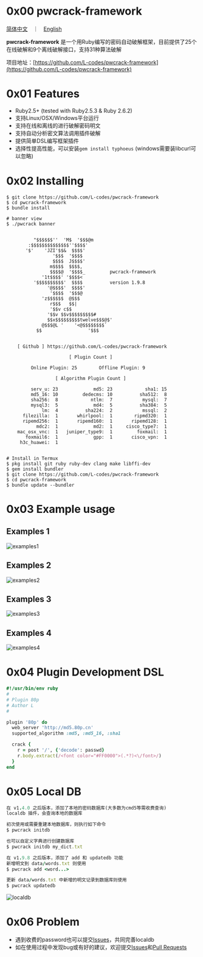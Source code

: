 # 0x00 pwcrack-framework
[简体中文](README.md)　｜　[English](README-en.md)

**pwcrack-framework** 是一个用Ruby编写的密码自动破解框架，目前提供了25个在线破解和9个离线破解接口，支持31种算法破解

项目地址：[https://github.com/L-codes/pwcrack-framework](https://github.com/L-codes/pwcrack-framework)

# 0x01 Features
- Ruby2.5+ (tested with Ruby2.5.3 & Ruby 2.6.2)
- 支持Linux/OSX/Windows平台运行
- 支持在线和离线的进行破解密码明文
- 支持自动分析密文算法调用插件破解
- 提供简单DSL编写框架插件
- 选择性提高性能，可以安装`gem install typhoeus` (windows需要装libcurl可以忽略)

# 0x02 Installing
```
$ git clone https://github.com/L-codes/pwcrack-framework
$ cd pwcrack-framework
$ bundle install

# banner view
$ ./pwcrack banner

                                             
          "$$$$$$''  'M$  '$$$@m            
        :$$$$$$$$$$$$$$''$$$$'               
       '$'    'JZI'$$&  $$$$'                
                 '$$$  '$$$$                 
                 $$$$  J$$$$'                
                m$$$$  $$$$,                
                $$$$@  '$$$$_         pwcrack-framework
             '1t$$$$' '$$$$<               
          '$$$$$$$$$$'  $$$$          version 1.9.8
               '@$$$$'  $$$$'                
                '$$$$  '$$$@                 
             'z$$$$$$  @$$$                  
                r$$$   $$|                   
                '$$v c$$                     
               '$$v $$v$$$$$$$$$#            
               $$x$$$$$$$$$twelve$$$@$'      
             @$$$@L '    '<@$$$$$$$$`        
           $$                 '$$$           
                                             

    [ Github ] https://github.com/L-codes/pwcrack-framework

                       [ Plugin Count ] 

         Online Plugin: 25        Offline Plugin: 9

                  [ Algorithm Plugin Count ] 

         serv_u: 23             md5: 23            sha1: 15
         md5_16: 10         dedecms: 10          sha512:  8
         sha256:  8            ntlm:  7           mysql:  7
         mysql3:  5             md4:  5          sha384:  5
             lm:  4          sha224:  2           mssql:  2
      filezilla:  1       whirlpool:  1        ripmd320:  1
      ripemd256:  1       ripemd160:  1       ripemd128:  1
           mdc2:  1             md2:  1     cisco_type7:  1
    mac_osx_vnc:  1   juniper_type9:  1         foxmail:  1
       foxmail6:  1             gpp:  1       cisco_vpn:  1
     h3c_huawei:  1


# Install in Termux
$ pkg install git ruby ruby-dev clang make libffi-dev
$ gem install bundler
$ git clone https://github.com/L-codes/pwcrack-framework
$ cd pwcrack-framework
$ bundle update --bundler
```

# 0x03 Example usage
## Examples 1
![examples1](https://i.imgur.com/o9QpPkK.png)
## Examples 2
![examples2](https://i.imgur.com/X0YYywh.png)
## Examples 3
![examples3](https://i.imgur.com/WHC9aVF.png)
## Examples 4
![examples4](https://i.imgur.com/3Ms2kQL.png)

# 0x04 Plugin Development DSL
```ruby
#!/usr/bin/env ruby
#
# Plugin 80p
# Author L
#

plugin '80p' do
  web_server 'http://md5.80p.cn'
  supported_algorithm :md5, :md5_16, :sha1

  crack {
    r = post '/', {'decode': passwd}
    r.body.extract(/<font color="#FF0000">(.*?)<\/font>/)
  }
end
```

# 0x05 Local DB
```ruby
在 v1.4.0 之后版本，添加了本地的密码数据库(大多数为cmd5等需收费查询)
localdb 插件，会查询本地的数据库

初次使用或需要重建本地数据库，则执行如下命令
$ pwcrack initdb

也可以自定义字典进行创建数据库
$ pwcrack initdb my_dict.txt

在 v1.9.8 之后版本，添加了 add 和 updatedb 功能
新增明文到 data/words.txt 则使用
$ pwcrack add <word...>

更新 data/words.txt 中新增的明文记录到数据库则使用
$ pwcrack updatedb
```
![localdb](https://i.imgur.com/Akze0mt.png)

# 0x06 Problem
- 遇到收费的password也可以提交[Issues](https://github.com/L-codes/pwcrack-framework/issues)，共同完善localdb
- 如在使用过程中发现bug或有好的建议，欢迎提交[Issues](https://github.com/L-codes/pwcrack-framework/issues)和[Pull Requests](https://github.com/L-codes/pwcrack-framework/pulls)

